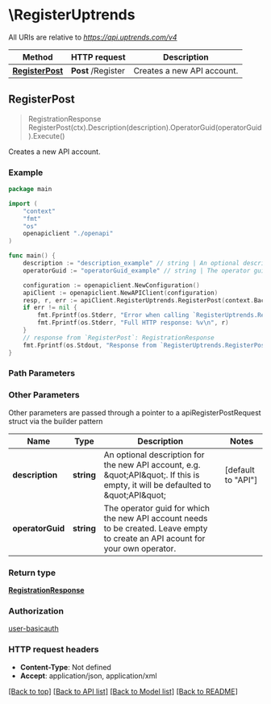 # \RegisterUptrends

All URIs are relative to *https://api.uptrends.com/v4*

Method | HTTP request | Description
------------- | ------------- | -------------
[**RegisterPost**](RegisterUptrends.md#RegisterPost) | **Post** /Register | Creates a new API account.



## RegisterPost

> RegistrationResponse RegisterPost(ctx).Description(description).OperatorGuid(operatorGuid).Execute()

Creates a new API account.



### Example

```go
package main

import (
    "context"
    "fmt"
    "os"
    openapiclient "./openapi"
)

func main() {
    description := "description_example" // string | An optional description for the new API account, e.g. \"API\". If this is empty, it will be defaulted to \"API\" (optional) (default to "API")
    operatorGuid := "operatorGuid_example" // string | The operator guid for which the new API account needs to be created. Leave empty to create an API acount for your own operator. (optional)

    configuration := openapiclient.NewConfiguration()
    apiClient := openapiclient.NewAPIClient(configuration)
    resp, r, err := apiClient.RegisterUptrends.RegisterPost(context.Background()).Description(description).OperatorGuid(operatorGuid).Execute()
    if err != nil {
        fmt.Fprintf(os.Stderr, "Error when calling `RegisterUptrends.RegisterPost``: %v\n", err)
        fmt.Fprintf(os.Stderr, "Full HTTP response: %v\n", r)
    }
    // response from `RegisterPost`: RegistrationResponse
    fmt.Fprintf(os.Stdout, "Response from `RegisterUptrends.RegisterPost`: %v\n", resp)
}
```

### Path Parameters



### Other Parameters

Other parameters are passed through a pointer to a apiRegisterPostRequest struct via the builder pattern


Name | Type | Description  | Notes
------------- | ------------- | ------------- | -------------
 **description** | **string** | An optional description for the new API account, e.g. \&quot;API\&quot;. If this is empty, it will be defaulted to \&quot;API\&quot; | [default to &quot;API&quot;]
 **operatorGuid** | **string** | The operator guid for which the new API account needs to be created. Leave empty to create an API acount for your own operator. | 

### Return type

[**RegistrationResponse**](RegistrationResponse.md)

### Authorization

[user-basicauth](../README.md#user-basicauth)

### HTTP request headers

- **Content-Type**: Not defined
- **Accept**: application/json, application/xml

[[Back to top]](#) [[Back to API list]](../README.md#documentation-for-api-endpoints)
[[Back to Model list]](../README.md#documentation-for-models)
[[Back to README]](../README.md)

